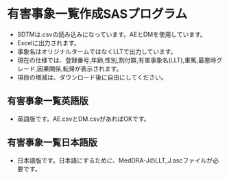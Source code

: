 # 有害事象一覧作成SASプログラム
- SDTMは.csvの読み込みになっています。AEとDMを使用しています。
- Excelに出力されます。
- 事象名はオリジナルタームではなくLLTで出力しています。
- 現在の仕様では、登録番号,年齢,性別,割付群,有害事象名(LLT),重篤,最悪時グレード,因果関係,転帰が表示されます。
- 項目の増減は、ダウンロード後に自由にしてください。
## 有害事象一覧英語版
- 英語版です。AE.csvとDM.csvがあればOKです。
## 有害事象一覧日本語版
- 日本語版です。日本語にするために、MedDRA-JのLLT_J.ascファイルが必要です。
